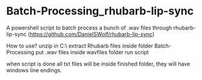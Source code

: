 # Batch-Processing_rhubarb-lip-sync
A powershell script to batch process a bunch of .wav files through rhubarb-lip-sync (https://github.com/DanielSWolf/rhubarb-lip-sync)

How to use?
unzip in C:\ 
extract Rhubarb files inside folder Batch-Processing
put .wav files inside wavfiles folder
run script

when script is done all txt files will be inside finished folder, they will have windows line endings.

